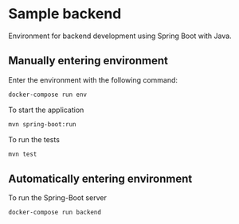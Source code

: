 # Sample backend
Environment for backend development using Spring Boot with Java.

## Manually entering environment
Enter the environment with the following command:
```bash
docker-compose run env
```

To start the application
```bash
mvn spring-boot:run
```

To run the tests
```bash
mvn test
```

## Automatically entering environment
To run the Spring-Boot server
```bash
docker-compose run backend
```
